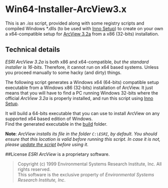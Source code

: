 Win64-Installer-ArcView3.x
==========================

This is an *.iss* script, provided along with some registry scripts and compiled Windows *.dlls (to be used with [Inno Setup](http://www.jrsoftware.org/)) to create on your own a x64-compatible setup for [ArcView 3.2a](http://en.wikipedia.org/wiki/ArcView_3.x) from a x86 (32-bits) installation.


## Technical details
*ESRI ArcView 3.2a* is both x86 and x64-compatible, *but the standard installer is 16-bits*.
Therefore, it cannot run on x64 based systems. Unless you proceed manually to some hacky
(and dirty) things.

The following script generates a Windows x64 (64-bits) compatible setup 
executable from a Windows x86 (32-bits) installation of ArcView. It just means that you will have to find a PC running Windows 32-bits where the official *ArcView 3.2a* is 
properly installed, and run this script using [Inno Setup](http://www.jrsoftware.org/).

It will build a 64-bits executable that you can use to install ArcView on any supported x64 based edition of Windows.<br>
Find the generated executable in the [build](http://github.com/Yonaba/Win64-Installer-ArcView3.x/blob/master/build) folder.


**Note**: *ArcView installs its file in the folder `C:\ESRI`, by default. You should ensure that this location is valid before running this script. In case it is not, please [update the script](http://github.com/Yonaba/Win64-Installer-ArcView3.x/blob/master/script.iss#L47) before using it.*

##License
*ESRI ArcView* is a proprietary software.

> Copyright (c) 1999 Environmental Systems Research Institute,
> Inc. All rights reserved. <br>
> This software is the exclusive property of *Environmental 
> Systems Research Institute, Inc*.
